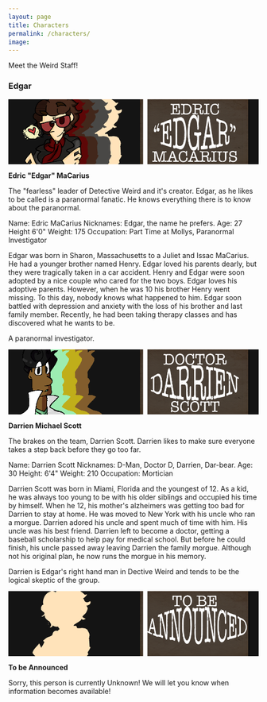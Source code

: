 ```yaml
---
layout: page
title: Characters
permalink: /characters/
image: 
---
```


Meet the Weird Staff!

### Edgar

<img src="/images/Edgar_Splash.png" alt="Edgar" align="center"/>

<b>Edric "Edgar" MaCarius</b>

The "fearless" leader of Detective Weird and it's creator. Edgar, as he likes to be called is a paranormal fanatic. He knows everything there is to know about the paranormal.

Name: Edric MaCarius
Nicknames: Edgar, the name he prefers.
Age: 27
Height 6'0"
Weight: 175
Occupation: Part Time at Mollys, Paranormal Investigator

Edgar was born in Sharon, Massachusetts to a Juliet and Issac MaCarius. He had a younger brother named Henry. Edgar loved his parents dearly, but they were tragically taken in a car accident. Henry and Edgar were soon adopted by a nice couple who cared for the two boys. Edgar loves his adoptive parents. However, when he was 10 his brother Henry went missing. To this day, nobody knows what happened to him. Edgar soon battled with depression and anxiety with the loss of his brother and last family member. Recently, he had been taking therapy classes and has discovered what he wants to be. 

A paranormal investigator. 


<img src="/images/Darrien_Splash.png" alt="Darrien" align="center"/>

<b>Darrien Michael Scott</b>

The brakes on the team, Darrien Scott. Darrien likes to make sure everyone takes a step back before they go too far.

Name: Darrien Scott
Nicknames: D-Man, Doctor D, Darrien, Dar-bear.
Age: 30
Height: 6'4"
Weight: 210
Occupation: Mortician

Darrien Scott was born in Miami, Florida and the youngest of 12. As a kid, he was always too young to be with his older siblings and occupied his time by himself. When he 12, his mother's alzheimers was getting too bad for Darrien to stay at home. He was moved to New York with his uncle who ran a morgue. Darrien adored his uncle and spent much of time with him. His uncle was his best friend. Darrien left to become a doctor, getting a baseball scholarship to help pay for medical school. But before he could finish, his uncle passed away leaving Darrien the family morgue. Although not his original plan, he now runs the morgue in his memory.

Darrien is Edgar's right hand man in Dective Weird and tends to be the logical skeptic of the group.

<img src="/images/TBA.png" alt="To be Announced" align="center"/>

<b>To be Announced </b>

Sorry, this person is currently Unknown! We will let you know when information becomes available!
